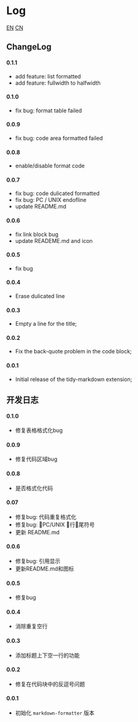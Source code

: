 # Log

[EN](#ChangeLog)
[CN](#开发日志)

## ChangeLog

#### 0.1.1

- add feature: list formatted
- add feature: fullwidth to halfwidth

#### 0.1.0

- fix bug: format table  failed

#### 0.0.9

- fix bug: code area formatted failed

#### 0.0.8

- enable/disable format code 

#### 0.0.7

- fix bug: code dulicated formatted
- fix bug: PC / UNIX endofline
- update README.md

#### 0.0.6 

- fix link block bug
- update READEME.md and icon

#### 0.0.5

- fix bug 

#### 0.0.4

- Erase dulicated line

#### 0.0.3

- Empty a line for the title; 

#### 0.0.2

- Fix the back-quote problem in the code block; 

#### 0.0.1  

- Initial release of the tidy-markdown extension; 

## 开发日志

#### 0.1.0

- 修复表格格式化bug

#### 0.0.9

- 修复代码区域bug

#### 0.0.8

- 是否格式化代码

#### 0.07

- 修复bug: 代码重复格式化
- 修复bug: PC/UNIX 行尾符号
- 更新 README.md

#### 0.0.6

- 修复bug: 引用显示
- 更新README.md和图标

#### 0.0.5

- 修复bug

#### 0.0.4

- 消除重复空行

#### 0.0.3

- 添加标题上下空一行的功能

#### 0.0.2

- 修复在代码块中的反逗号问题

#### 0.0.1  

- 初始化 `markdown-formatter` 版本

